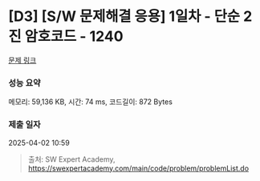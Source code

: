 # [D3] [S/W 문제해결 응용] 1일차 - 단순 2진 암호코드 - 1240 

[문제 링크](https://swexpertacademy.com/main/code/problem/problemDetail.do?contestProbId=AV15FZuqAL4CFAYD) 

### 성능 요약

메모리: 59,136 KB, 시간: 74 ms, 코드길이: 872 Bytes

### 제출 일자

2025-04-02 10:59



> 출처: SW Expert Academy, https://swexpertacademy.com/main/code/problem/problemList.do